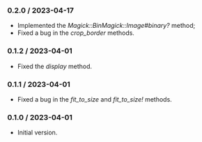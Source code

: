 ### 0.2.0 / 2023-04-17

- Implemented the *Magick::BinMagick::Image#binary?* method;
- Fixed a bug in the *crop_border* methods.

### 0.1.2 / 2023-04-01

- Fixed the *display* method.

### 0.1.1 / 2023-04-01

- Fixed a bug in the *fit_to_size* and *fit_to_size!* methods.

### 0.1.0 / 2023-04-01

- Initial version.

